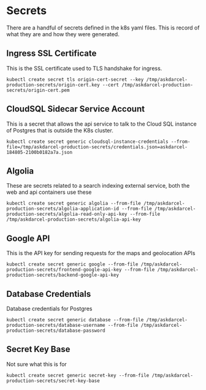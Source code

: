 # Secrets
There are a handful of secrets defined in the k8s yaml files. This is record of what they are and how they were generated.

## Ingress SSL Certificate
This is the SSL certificate used to TLS handshake for ingress.
```
kubectl create secret tls origin-cert-secret --key /tmp/askdarcel-production-secrets/origin-cert.key --cert /tmp/askdarcel-production-secrets/origin-cert.pem
```
## CloudSQL Sidecar Service Account
This is a secret that allows the api service to talk to the Cloud SQL instance of Postgres that is outside the K8s cluster.
```
kubectl create secret generic cloudsql-instance-credentials --from-file=/tmp/askdarcel-production-secrets/credentials.json=askdarcel-184805-2100b0182a7a.json
```
## Algolia
These are secrets related to a search indexing external service, both the web and api containers use these
```
kubectl create secret generic algolia --from-file /tmp/askdarcel-production-secrets/algolia-application-id --from-file /tmp/askdarcel-production-secrets/algolia-read-only-api-key --from-file /tmp/askdarcel-production-secrets/algolia-api-key
```
## Google API
This is the API key for sending requests for the maps and geolocation APIs
```
kubectl create secret generic google --from-file /tmp/askdarcel-production-secrets/frontend-google-api-key --from-file /tmp/askdarcel-production-secrets/backend-google-api-key
```
## Database Credentials
Database credentials for Postgres
```
kubectl create secret generic database --from-file /tmp/askdarcel-production-secrets/database-username --from-file /tmp/askdarcel-production-secrets/database-password 
```
## Secret Key Base
Not sure what this is for
```
kubectl create secret generic secret-key --from-file /tmp/askdarcel-production-secrets/secret-key-base
```
